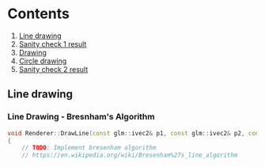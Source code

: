 # Contents

1. [ Line drawing ](#line-drawing)
2. [ Sanity check 1 result](#sanity-check-1-result)
3. [ Drawing ](#drawing)
4. [ Circle drawing ](#circle-drawing)
5. [ Sanity check 2 result](#sanity-check-2-result)
<a name="line-drawing"></a>
## Line drawing
### Line Drawing - Bresnham's Algorithm

```c++
void Renderer::DrawLine(const glm::ivec2& p1, const glm::ivec2& p2, const glm::vec3& color)
{
	// TODO: Implement bresenham algorithm
	// https://en.wikipedia.org/wiki/Bresenham%27s_line_algorithm
  
